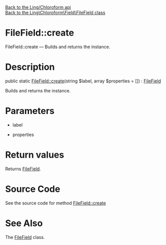 [Back to the Ling/Chloroform api](https://github.com/lingtalfi/Chloroform/blob/master/doc/api/Ling/Chloroform.md)<br>
[Back to the Ling\Chloroform\Field\FileField class](https://github.com/lingtalfi/Chloroform/blob/master/doc/api/Ling/Chloroform/Field/FileField.md)


FileField::create
================



FileField::create — Builds and returns the instance.




Description
================


public static [FileField::create](https://github.com/lingtalfi/Chloroform/blob/master/doc/api/Ling/Chloroform/Field/FileField/create.md)(string $label, array $properties = []) : [FileField](https://github.com/lingtalfi/Chloroform/blob/master/doc/api/Ling/Chloroform/Field/FileField.md)




Builds and returns the instance.




Parameters
================


- label

    

- properties

    


Return values
================

Returns [FileField](https://github.com/lingtalfi/Chloroform/blob/master/doc/api/Ling/Chloroform/Field/FileField.md).








Source Code
===========
See the source code for method [FileField::create](https://github.com/lingtalfi/Chloroform/blob/master/Field/FileField.php#L37-L41)


See Also
================

The [FileField](https://github.com/lingtalfi/Chloroform/blob/master/doc/api/Ling/Chloroform/Field/FileField.md) class.



